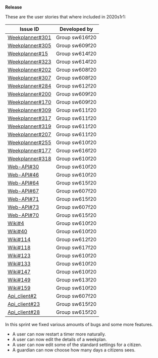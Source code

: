 **Release**

These are the user stories that where included in 2020s1r1:

| **Issue ID**   |**Developed by**                                                            |
| -------------- |---------------------------------------------------------------------------|
| [Weekplanner#301](https://github.com/aau-giraf/weekplanner/issues/310) | Group sw616f20  |
| [Weekplanner#305](https://github.com/aau-giraf/weekplanner/issues/305) | Group sw609f20  |
| [Weekplanner#15](https://github.com/aau-giraf/weekplanner/issues/15)   | Group sw614f20  |
| [Weekplanner#323](https://github.com/aau-giraf/weekplanner/issues/323) | Group sw614f20  |
| [Weekplanner#202](https://github.com/aau-giraf/weekplanner/issues/202) | Group sw608f20  |
| [Weekplanner#307](https://github.com/aau-giraf/weekplanner/issues/307) | Group sw608f20  |
| [Weekplanner#284](https://github.com/aau-giraf/weekplanner/issues/284) | Group sw612f20  |
| [Weekplanner#200](https://github.com/aau-giraf/weekplanner/issues/200) | Group sw609f20  |
| [Weekplanner#170](https://github.com/aau-giraf/weekplanner/issues/170) | Group sw609f20  |
| [Weekplanner#309](https://github.com/aau-giraf/weekplanner/issues/309) | Group sw611f20  |
| [Weekplanner#317](https://github.com/aau-giraf/weekplanner/issues/317) | Group sw611f20  |
| [Weekplanner#319](https://github.com/aau-giraf/weekplanner/issues/319) | Group sw611f20  |
| [Weekplanner#207](https://github.com/aau-giraf/weekplanner/issues/207) | Group sw611f20  |
| [Weekplanner#255](https://github.com/aau-giraf/weekplanner/issues/255) | Group sw610f20  |
| [Weekplanner#177](https://github.com/aau-giraf/weekplanner/issues/177) | Group sw616f20  |
| [Weekplanner#318](https://github.com/aau-giraf/weekplanner/issues/318) | Group sw610f20  |
| [Web-API#30](https://github.com/aau-giraf/web-api/issues/30)           | Group sw610f20  |
| [Web-API#46](https://github.com/aau-giraf/web-api/issues/46)           | Group sw610f20  |
| [Web-API#64](https://github.com/aau-giraf/web-api/issues/64)           | Group sw615f20  |
| [Web-API#67](https://github.com/aau-giraf/web-api/issues/67)           | Group sw607f20  |
| [Web-API#71](https://github.com/aau-giraf/web-api/issues/71)           | Group sw615f20  |
| [Web-API#73](https://github.com/aau-giraf/web-api/issues/73)           | Group sw607f20  |
| [Web-API#70](https://github.com/aau-giraf/web-api/issues/70)           | Group sw615f20  |
| [Wiki#4](https://github.com/aau-giraf/wiki/issues/4)                   | Group sw610f20  |
| [Wiki#40](https://github.com/aau-giraf/wiki/issues/40)                 | Group sw610f20  |
| [Wiki#114](https://github.com/aau-giraf/wiki/issues/114)               | Group sw612f20  |
| [Wiki#118](https://github.com/aau-giraf/wiki/issues/118)               | Group sw617f20  |
| [Wiki#123](https://github.com/aau-giraf/wiki/issues/123)               | Group sw610f20  |
| [Wiki#133](https://github.com/aau-giraf/wiki/issues/133)               | Group sw610f20  |
| [Wiki#147](https://github.com/aau-giraf/wiki/issues/147)               | Group sw610f20  |
| [Wiki#149](https://github.com/aau-giraf/wiki/issues/149)               | Group sw613f20  |
| [Wiki#159](https://github.com/aau-giraf/wiki/issues/159)               | Group sw610f20  |
| [Api_client#2](https://github.com/aau-giraf/api_client/issues/2)       | Group sw607f20  |
| [Api_client#23](https://github.com/aau-giraf/api_client/issues/23)     | Group sw615f20  |
| [Api_client#28](https://github.com/aau-giraf/api_client/issues/28)     | Group sw615f20  |

In this sprint we fixed various amounts of bugs and some more features.

* A user can now restart a timer more naturally.
* A user can now edit the details of a weekplan.
* A user can now edit some of the standard settings for a citizen.
* A guardian can now choose how many days a citizens sees.
